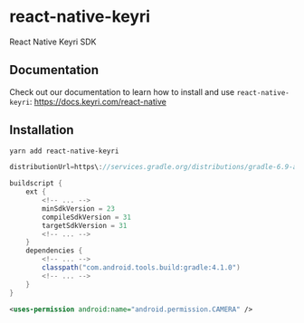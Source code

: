 # react-native-keyri

React Native Keyri SDK

## Documentation

Check out our documentation to learn how to install and use `react-native-keyri`: https://docs.keyri.com/react-native

## Installation

```sh
yarn add react-native-keyri
```

```groovy
distributionUrl=https\://services.gradle.org/distributions/gradle-6.9-all.zip
```

```groovy
buildscript {
    ext {
        <!-- ... -->
        minSdkVersion = 23
        compileSdkVersion = 31
        targetSdkVersion = 31
        <!-- ... -->
    }
    dependencies {
        <!-- ... -->
        classpath("com.android.tools.build:gradle:4.1.0")
        <!-- ... -->
    }
}
```

```xml
<uses-permission android:name="android.permission.CAMERA" />
```
